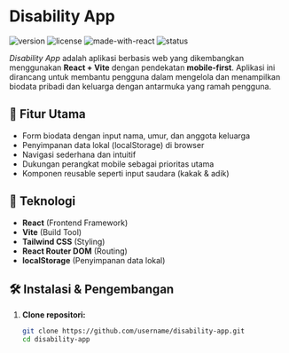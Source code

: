 # Disability App

![version](https://img.shields.io/badge/version-1.0.0-blue.svg)
![license](https://img.shields.io/badge/license-MIT-green.svg)
![made-with-react](https://img.shields.io/badge/Made%20with-React-blue.svg)
![status](https://img.shields.io/badge/status-mobile--first%20ready-success)

_Disability App_ adalah aplikasi berbasis web yang dikembangkan menggunakan **React + Vite** dengan pendekatan **mobile-first**. Aplikasi ini dirancang untuk membantu pengguna dalam mengelola dan menampilkan biodata pribadi dan keluarga dengan antarmuka yang ramah pengguna.

## 📱 Fitur Utama

- Form biodata dengan input nama, umur, dan anggota keluarga
- Penyimpanan data lokal (localStorage) di browser
- Navigasi sederhana dan intuitif
- Dukungan perangkat mobile sebagai prioritas utama
- Komponen reusable seperti input saudara (kakak & adik)

## 🚀 Teknologi

- **React** (Frontend Framework)
- **Vite** (Build Tool)
- **Tailwind CSS** (Styling)
- **React Router DOM** (Routing)
- **localStorage** (Penyimpanan data lokal)

## 🛠️ Instalasi & Pengembangan

1. **Clone repositori:**

   ```bash
   git clone https://github.com/username/disability-app.git
   cd disability-app
